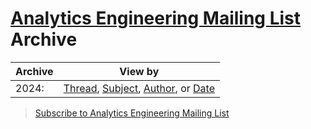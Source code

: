 # [Analytics Engineering Mailing List](https://analyticsengineering.net/mailman/listinfo/wranglers) Archive

|Archive| 	View by|
|-------|----------|
|2024:| 	[Thread](/2024/thread.html), [Subject](/2024/subject.html), [Author](/2024/author.html), or [Date](/2024/date.html)|

> [Subscribe to Analytics Engineering Mailing List](https://analyticsengineering.net/mailman/listinfo/wranglers)
